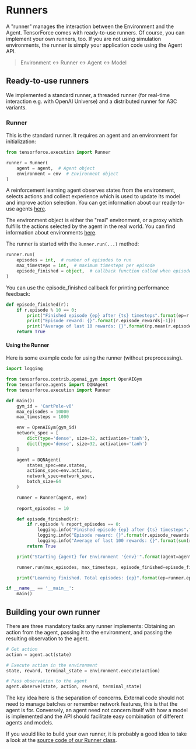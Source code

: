 Runners
=======

A "runner" manages the interaction between the Environment and the
Agent. TensorForce comes with ready-to-use runners. Of course, you can
implement your own runners, too. If you are not using simulation
environments, the runner is simply your application code using the Agent
API.

> Environment <-> Runner <-> Agent <-> Model

Ready-to-use runners
--------------------

We implemented a standard runner, a threaded runner (for real-time
interaction e.g. with OpenAI Universe) and a distributed runner for A3C
variants.

### Runner

This is the standard runner. It requires an agent and an environment for
initialization:

```python
from tensorforce.execution import Runner

runner = Runner(
    agent = agent,  # Agent object
    environment = env  # Environment object
)
```

A reinforcement learning agent observes states from the environment,
selects actions and collect experience which is used to update its model
and improve action selection. You can get information about our
ready-to-use agents [here](agents_models.md).

The environment object is either the "real" environment, or a proxy
which fulfills the actions selected by the agent in the real world. You
can find information about environments [here](environments.md).

The runner is started with the `Runner.run(...)` method:

```python
runner.run(
    episodes = int,  # number of episodes to run
    max_timesteps = int,  # maximum timesteps per episode
    episode_finished = object,  # callback function called when episode is finished
)
```

You can use the episode\_finished callback for printing performance
feedback:

```python
def episode_finished(r):
    if r.episode % 10 == 0:
        print("Finished episode {ep} after {ts} timesteps".format(ep=r.episode + 1, ts=r.timestep + 1))
        print("Episode reward: {}".format(r.episode_rewards[-1]))
        print("Average of last 10 rewards: {}".format(np.mean(r.episode_rewards[-10:])))
    return True
```

#### Using the Runner

Here is some example code for using the runner (without preprocessing).

```python
import logging

from tensorforce.contrib.openai_gym import OpenAIGym
from tensorforce.agents import DQNAgent
from tensorforce.execution import Runner

def main():
    gym_id = 'CartPole-v0'
    max_episodes = 10000
    max_timesteps = 1000

    env = OpenAIGym(gym_id)
    network_spec = [
        dict(type='dense', size=32, activation='tanh'),
        dict(type='dense', size=32, activation='tanh')
    ]

    agent = DQNAgent(
        states_spec=env.states,
        actions_spec=env.actions,
        network_spec=network_spec,
        batch_size=64
    )

    runner = Runner(agent, env)
    
    report_episodes = 10

    def episode_finished(r):
        if r.episode % report_episodes == 0:
            logging.info("Finished episode {ep} after {ts} timesteps".format(ep=r.episode, ts=r.timestep))
            logging.info("Episode reward: {}".format(r.episode_rewards[-1]))
            logging.info("Average of last 100 rewards: {}".format(sum(r.episode_rewards[-100:]) / 100))
        return True

    print("Starting {agent} for Environment '{env}'".format(agent=agent, env=env))

    runner.run(max_episodes, max_timesteps, episode_finished=episode_finished)

    print("Learning finished. Total episodes: {ep}".format(ep=runner.episode))

if __name__ == '__main__':
    main()
```


Building your own runner
------------------------

There are three mandatory tasks any runner implements: Obtaining an
action from the agent, passing it to the environment, and passing the
resulting observation to the agent.

```python
# Get action
action = agent.act(state)

# Execute action in the environment
state, reward, terminal_state = environment.execute(action)

# Pass observation to the agent
agent.observe(state, action, reward, terminal_state)
```

The key idea here is the separation of concerns. External code should
not need to manage batches or remember network features, this is that
the agent is for. Conversely, an agent need not concern itself with how
a model is implemented and the API should facilitate easy combination of
different agents and models.

If you would like to build your own runner, it is probably a good idea
to take a look at the [source code of our Runner
class](https://github.com/reinforceio/tensorforce/blob/master/tensorforce/execution/runner.py).
